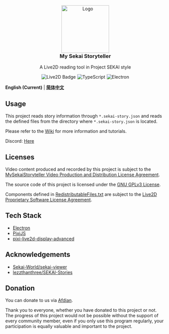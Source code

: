 <!--suppress HtmlDeprecatedAttribute -->
<div align="center" style="text-align: center; margin-top: 10px;">
 <img src="documents/assets/logo.png" style="align-self: center; width: 150px; margin-bottom: 0;" alt="Logo" />
 <h3 style="margin-top: 0; text-align: center;">My Sekai Storyteller</h3>
 <p style="text-align: center;">A Live2D reading tool in Project SEKAI style</p>
 <div style="display: flex; justify-content: center;">
  <img src="documents/assets/live2d-badge.svg" alt="Live2D Badge" style="margin-top: 0; margin-right: 5px;"/>
  <img src="https://img.shields.io/badge/typescript-20B2AA?logoColor=ffffff&style=for-the-badge&logo=typescript" alt="TypeScript" style="margin-top: 0; margin-right: 5px;" />
  <img src="https://img.shields.io/badge/electron-20B2AA?style=for-the-badge&logoColor=white&logo=electron" alt="Electron" style="margin-top: 0;" />
 </div>
</div>

**English (Current)** | [**简体中文**](README-ZH.md)

## Usage

This project reads story information through `*.sekai-story.json` and reads the defined files from the directory where 
`*.sekai-story.json` is located.

Please refer to the [Wiki](https://github.com/Untitled-Story/MySekaiStoryteller/wiki) for more information and
tutorials.

Discord: [Here](https://discord.gg/cGWNG6fFdP)

## Licenses

Video content produced and recorded by this project is subject to
the [MySekaiStoryteller Video Production and Distribution License Agreement](VIDEO-LICENSE.md).

The source code of this project is licensed under the [GNU GPLv3 License](LICENSE).

Components defined in [RedistributableFiles.txt](src/renderer/RedistributableFiles.txt) are subject to the
[Live2D Proprietary Software License Agreement](https://www.live2d.com/eula/live2d-proprietary-software-license-agreement_en.html).

## Tech Stack

- [Electron](https://www.electronjs.org/)
- [PixiJS](https://pixijs.com/)
- [pixi-live2d-display-advanced](https://github.com/Untitled-Story/pixi-live2d-display-advanced)

## Acknowledgements

- [Sekai-World/sekai-viewer](https://github.com/Sekai-World/sekai-viewer)
- [lezzthanthree/SEKAI-Stories](https://github.com/lezzthanthree/SEKAI-Stories)

## Donation

You can donate to us via [Afdian](https://afdian.com/a/devguangchen).

Thank you to everyone, whether you have donated to this project or not. The progress of this project would not be
possible without the support of every community member, even if you only use this program regularly, your participation
is equally valuable and important to the project.